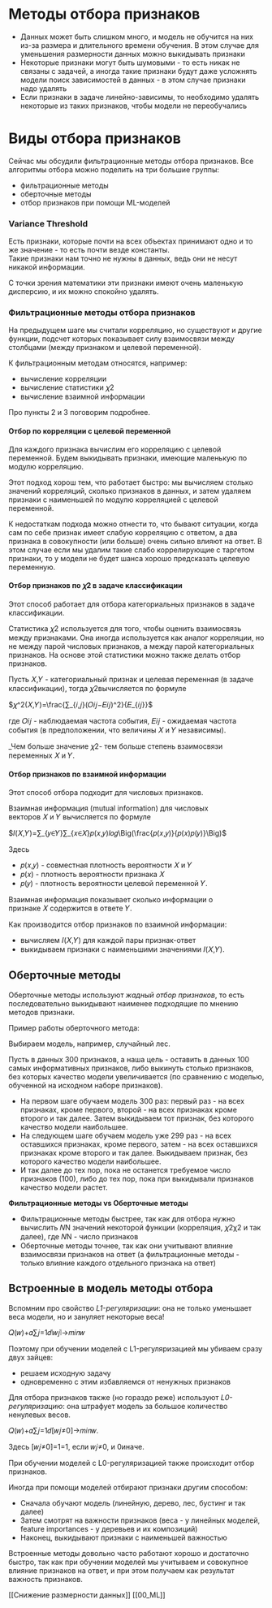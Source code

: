 # Методы отбора признаков

- Данных может быть слишком много, и модель не обучится на них из-за размера и длительного времени обучения. В этом случае для уменьшения размерности данных можно выкидывать признаки
- Некоторые признаки могут быть шумовыми - то есть никак не связаны с задачей, а иногда такие признаки будут даже усложнять модели поиск зависимостей в данных - в этом случае признаки надо удалять
- Если признаки в задаче линейно-зависимы, то необходимо удалять некоторые из таких признаков, чтобы модели не переобучались

# **Виды отбора признаков**

Сейчас мы обсудили фильтрационные методы отбора признаков. Все алгоритмы отбора можно поделить на три большие группы:

- фильтрационные методы
- оберточные методы
- отбор признаков при помощи ML-моделей
### **Variance Threshold**

Есть признаки, которые почти на всех объектах принимают одно и то же значение - то есть почти везде константы.  
Такие признаки нам точно не нужны в данных, ведь они не несут никакой информации. 

С точки зрения математики эти признаки имеют очень маленькую дисперсию, и их можно спокойно удалять.

### **Фильтрационные методы отбора признаков**

На предыдущем шаге мы считали корреляцию, но существуют и другие функции, подсчет которых показывает силу взаимосвязи между столбцами (между признаком и целевой переменной).

К фильтрационным методам относятся, например:

- вычисление корреляции
- вычисление статистики 𝜒2
- вычисление взаимной информации

Про пункты 2 и 3 поговорим подробнее.

#### **Отбор по корреляции с целевой переменной**

Для каждого признака вычислим его корреляцию с целевой переменной. Будем выкидывать признаки, имеющие маленькую по модулю корреляцию.

Этот подход хорош тем, что работает быстро: мы вычисляем столько значений корреляций, сколько признаков в данных, и затем удаляем признаки с наименьшей по модулю корреляцией с целевой переменной.

К недостаткам подхода можно отнести то, что бывают ситуации, когда сам по себе признак имеет слабую корреляцию с ответом, а два признака в совокупности (или больше) очень сильно влияют на ответ. В этом случае если мы удалим такие слабо коррелирующие с таргетом признаки, то у модели не будет шанса хорошо предсказать целевую переменную.

#### **Отбор признаков по 𝜒2 в задаче классификации**

Этот способ работает для отбора категориальных признаков в задаче классификации.

Статистика 𝜒2 используется для того, чтобы оценить взаимосвязь между признаками. Она иногда используется как аналог корреляции, но не между парой числовых признаков, а между парой категориальных признаков. На основе этой статистики можно также делать отбор признаков.

Пусть 𝑋,𝑌 - категориальный признак и целевая переменная (в задаче классификации), тогда 𝜒2вычисляется по формуле

$𝜒^2(𝑋,𝑌)=\frac{∑_{𝑖,𝑗}(𝑂𝑖𝑗−𝐸𝑖𝑗)^2}{𝐸_{𝑖𝑗}}$

где 𝑂𝑖𝑗​ - наблюдаемая частота события, 𝐸𝑖𝑗​ - ожидаемая частота события (в предположении, что величины 𝑋 и 𝑌 независимы).

_Чем больше значение 𝜒2- тем больше степень взаимосвязи переменных 𝑋 и 𝑌.

#### **Отбор признаков по взаимной информации**

Этот способ отбора подходит для числовых признаков.

Взаимная информация (mutual information) для числовых векторов 𝑋 и 𝑌 вычисляется по формуле

$𝐼(𝑋,𝑌)=∑_{𝑦∈𝑌}∑_{𝑥∈𝑋}𝑝(𝑥,𝑦)𝑙𝑜𝑔\Big(\frac{𝑝(𝑥,𝑦)}{𝑝(𝑥)𝑝(𝑦)}\Big)$

Здесь

- 𝑝(𝑥,𝑦) - совместная плотность вероятности 𝑋 и 𝑌
- 𝑝(𝑥) - плотность вероятности признака 𝑋
- 𝑝(𝑦) - плотность вероятности целевой переменной 𝑌.

Взаимная информация показывает сколько информации о признаке 𝑋 содержится в ответе 𝑌.

Как производится отбор признаков по взаимной информации:

- вычисляем 𝐼(𝑋,𝑌) для каждой пары признак-ответ
- выкидываем признаки с наименьшими значениями 𝐼(𝑋,𝑌).


## **Оберточные методы**

Оберточные методы используют _жадный отбор признаков_, то есть последовательно выкидывают наименее подходящие по мнению методов признаки.

Пример работы оберточного метода:

Выбираем модель, например, случайный лес.

Пусть в данных 300 признаков, а наша цель - оставить в данных 100 самых информативных признаков, либо выкинуть столько признаков, без которых качество модели увеличивается (по сравнению с моделью, обученной на исходном наборе признаков).

- На первом шаге обучаем модель 300 раз: первый раз - на всех признаках, кроме первого, второй - на всех признаках кроме второго и так далее. Затем выкидываем тот признак, без которого качество модели наибольшее.
- На следующем шаге обучаем модель уже 299 раз - на всех оставшихся признаках, кроме первого, затем - на всех оставшихся признаках кроме второго и так далее. Выкидываем признак, без которого качество модели наибольшее.
- И так далее до тех пор, пока не останется требуемое число признаков (100), либо до тех пор, пока при выкидывали признаков качество модели растет.

**Фильтрационные методы vs Оберточные методы**

- Фильтрационные методы быстрее, так как для отбора нужно вычислить 𝑁N значений некоторой функции (корреляция, 𝜒2χ2 и так далее), где 𝑁N - число признаков
- Оберточные методы точнее, так как они учитывают влияние взаимосвязи признаков на ответ (а фильтрационные методы - только влияние каждого отдельного признака на ответ)


## **Встроенные в модель методы отбора**

Вспомним про свойство _L1-регуляризации_: она не только уменьшает веса модели, но и зануляет некоторые веса!

𝑄(𝑤)+𝛼∑𝑗=1𝑑∣𝑤𝑗∣→𝑚𝑖𝑛𝑤

Поэтому при обучении моделей с L1-регуляризацией мы убиваем сразу двух зайцев:

- решаем исходную задачу
- одновременно с этим избавляемся от ненужных признаков 

Для отбора признаков также (но гораздо реже) используют _L0-регуляризацию_: она штрафует модель за большое количество ненулевых весов.

𝑄(𝑤)+𝛼∑𝑗=1𝑑[𝑤𝑗≠0]→𝑚𝑖𝑛𝑤.

Здесь [𝑤𝑗≠0]=1=1, если 𝑤𝑗≠0, и 0иначе.

При обучении моделей с L0-регуляризацией также происходит отбор признаков.

Иногда при помощи моделей отбирают признаки другим способом:

- Сначала обучают модель (линейную, дерево, лес, бустинг и так далее)
- Затем смотрят на важности признаков (веса - у линейных моделей, feature importances - у деревьев и их композиций)
- Наконец, выкидывают признаки с наименьшей важностью

Встроенные методы довольно часто работают хорошо и достаточно быстро, так как при обучении моделей мы учитываем и совокупное влияние признаков на ответ, и при этом получаем как результат важность признаков.



[[Снижение размерности данных]] [[00_ML]] 
